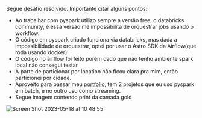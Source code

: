 Segue desafio resolvido. Importante citar alguns pontos:

 - Ao trabalhar com pyspark utilizo sempre a versão free, o databricks community, e essa versão me impossibilita de orquestrar jobs usando o workflow.
 - O código em pyspark criado funciona via databricks, mas dada a impossibilidade de orquestrar, optei por usar o Astro SDK da Airflow(que roda usando docker)
 - O código no airflow foi feito porém dado que não tenho ambiente spark local não consegui testar 
 - A parte de particionar por location não ficou clara pra mim, então particionei por cidade.
 - Aproveito para passar meu [portfolio](https://lucasbfontes.github.io/), tem 2 projetos que eu uso pyspark em batch, e no outro uso como streaming.
 - Segue imagem contendo print da camada gold

![Screen Shot 2023-05-18 at 10 48 55](https://github.com/lucasFontes3/brewery_challenge/assets/133979797/67efcd20-cf0d-475b-bb53-140a8734d334)
